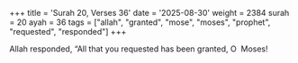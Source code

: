 +++
title = 'Surah 20, Verses 36'
date = '2025-08-30'
weight = 2384
surah = 20
ayah = 36
tags = ["allah", "granted", "mose", "moses", "prophet", "requested", "responded"]
+++

Allah responded, “All that you requested has been granted, O  Moses!